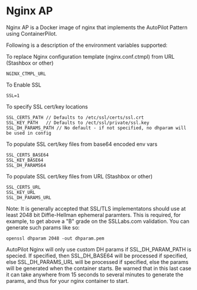 # Nginx AP

Nginx AP is a Docker image of nginx that implements the AutoPilot Pattern using ContainerPilot.

Following is a description of the environment variables supported:

To replace Nginx configuration template (nginx.conf.ctmpl) from URL (Stashbox or other)

    NGINX_CTMPL_URL

To Enable SSL

    SSL=1

To specify SSL cert/key locations

    SSL_CERTS_PATH // Defaults to /etc/ssl/certs/ssl.crt
    SSL_KEY_PATH   // Defaults to /ect/ssl/private/ssl.key
    SSL_DH_PARAMS_PATH // No default - if not specified, no dhparam will be used in config

To populate SSL cert/key files from base64 encoded env vars

    SSL_CERTS_BASE64
    SSL_KEY_BASE64
    SSL_DH_PARAMS64

To populate SSL cert/key files from URL (Stashbox or other)

    SSL_CERTS_URL
    SSL_KEY_URL
    SSL_DH_PARAMS_URL

Note: It is generally accepted that SSL/TLS implementatons should use at least 2048 bit Diffie-Hellman ephemeral paramters.  This is required, for example, to get above a "B" grade on the SSLLabs.com validation.  You can generate such params like so:

    openssl dhparam 2048 -out dhparam.pem

AutoPilot Nginx will only use custom DH params if SSL_DH_PARAM_PATH is specied.  If specified, then SSL_DH_BASE64 will be processed if specified, else SSL_DH_PARAMS_URL will be processed if specified, else the params will be generated when the container starts.  Be warned that in this last case it can take anywhere from 15 seconds to several minutes to generate the params, and thus for your nginx container to start.
